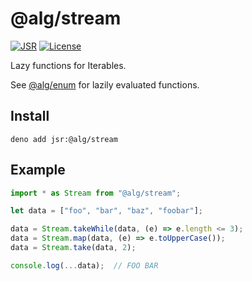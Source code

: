 # @alg/stream

[![JSR](https://jsr.io/badges/@alg/stream)](https://jsr.io/@alg/stream)
[![License](https://img.shields.io/badge/MIT-green?label=license)](https://github.com/alg-js/stream/blob/main/LICENSE)

Lazy functions for Iterables.

See [@alg/enum](https://jsr.io/@alg/enum) for lazily evaluated functions.

## Install

```
deno add jsr:@alg/stream
```

## Example

```javascript
import * as Stream from "@alg/stream";

let data = ["foo", "bar", "baz", "foobar"];

data = Stream.takeWhile(data, (e) => e.length <= 3);
data = Stream.map(data, (e) => e.toUpperCase());
data = Stream.take(data, 2);

console.log(...data);  // FOO BAR
```
